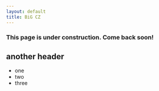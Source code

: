 ```yaml
---
layout: default
title: BiG CZ
---
```

### This page is under construction. Come back soon! 
## another header
- one
- two 
- three
